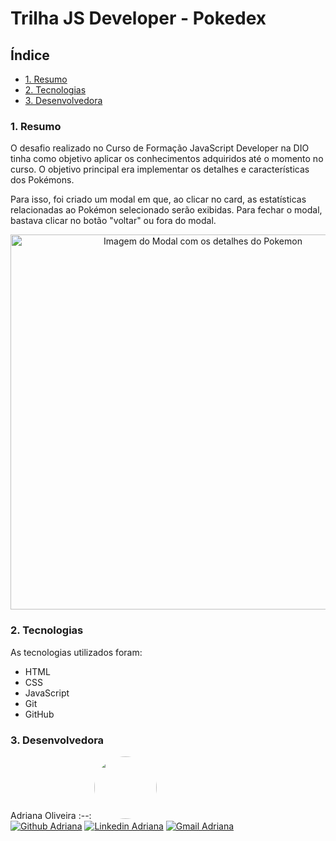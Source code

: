 # Trilha JS Developer - Pokedex

## Índice

* [1. Resumo](#1-resumo) 
* [2. Tecnologias](#2-tecnologias) 
* [3. Desenvolvedora](#3-desenvolvedora)

### 1. Resumo

O desafio realizado no Curso de Formação JavaScript Developer na DIO tinha como objetivo aplicar os conhecimentos adquiridos até o momento no curso. O objetivo principal era implementar os detalhes e características dos Pokémons.

Para isso, foi criado um modal em que, ao clicar no card, as estatísticas relacionadas ao Pokémon selecionado serão exibidas. Para fechar o modal, bastava clicar no botão "voltar" ou fora do modal.

<div align="center">
  <img width="600" src="https://github.com/AdrianaKatarina/js-developer-pokedex/assets/122534293/e7c63987-25ef-4c1f-815c-5189dc809808" alt="Imagem do Modal com os detalhes do Pokemon"/>
</div>

### 2. Tecnologias

As tecnologias utilizados foram:

- HTML
- CSS
- JavaScript
- Git
- GitHub

### 3. Desenvolvedora
Adriana Oliveira
:--: 
[<img style="border-radius: 50%;" src="https://avatars.githubusercontent.com/u/122534293?v=4" width=100><br>](https://github.com/AdrianaKatarina)
[![Github Adriana](https://img.shields.io/badge/-AdrianaOliveira-000?style=flat-square&logo=Github&logoColor=white&link=https://github.com/AdrianaKatarina)](https://github.com/AdrianaKatarina)
[![Linkedin Adriana](https://img.shields.io/badge/-Adriana-blue?style=flat-square&logo=Linkedin&logoColor=white&link=https://www.linkedin.com/in/adroliveira/)](https://www.linkedin.com/in/adroliveira/)
[![Gmail Adriana](https://img.shields.io/badge/-Email-c14438?style=flat-square&logo=Gmail&logoColor=white&link=mailto:dricakatarina@gmail.com)](mailto:dricakatarina@gmail.com)

